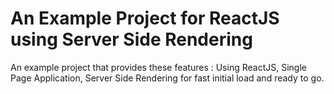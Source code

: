 # An Example Project for ReactJS using Server Side Rendering
An example project that provides these features : Using ReactJS, Single Page Application, Server Side Rendering for fast initial load and ready to go.
